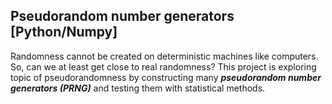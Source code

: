 ## **Pseudorandom number generators [Python/Numpy]**

Randomness cannot be created on deterministic machines like computers. So, can we at least get close to real randomness? This project is exploring topic of pseudorandomness by constructing many _**pseudorandom number generators (PRNG)**_ and testing them with statistical methods.
